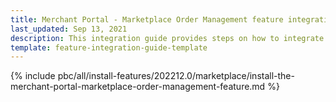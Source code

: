 ```yaml
---
title: Merchant Portal - Marketplace Order Management feature integration
last_updated: Sep 13, 2021
description: This integration guide provides steps on how to integrate the Marketplace Merchant Portal Order Management feature into a Spryker project.
template: feature-integration-guide-template
---
```


{% include pbc/all/install-features/202212.0/marketplace/install-the-merchant-portal-marketplace-order-management-feature.md %} <!-- To edit, see /_includes/pbc/all/install-features/202212.0/marketplace/install-the-merchant-portal-marketplace-order-management-feature.md -->
